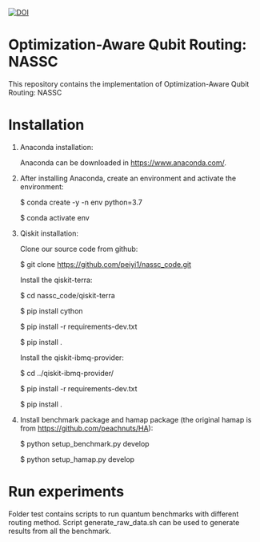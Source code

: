 [![DOI](https://zenodo.org/badge/426498854.svg)](https://zenodo.org/badge/latestdoi/426498854)
# Optimization-Aware Qubit Routing: NASSC
This repository contains the implementation of Optimization-Aware Qubit Routing: NASSC

# Installation
1. Anaconda installation: 

    Anaconda can be downloaded in https://www.anaconda.com/.

2. After installing Anaconda, create an environment and activate the environment:

    $ conda create -y -n env python=3.7
    
    $ conda activate env
    
3. Qiskit installation:

    Clone our source code from github:
    
    $ git clone https://github.com/peiyi1/nassc_code.git
    
    Install the qiskit-terra:
    
    $ cd nassc_code/qiskit-terra
    
    $ pip install cython
    
    $ pip install -r requirements-dev.txt
    
    $ pip install .
    
    Install the qiskit-ibmq-provider:
    
    $ cd ../qiskit-ibmq-provider/
    
    $ pip install -r requirements-dev.txt
    
    $ pip install .
   
4. Install benchmark package and hamap package (the original hamap is from https://github.com/peachnuts/HA):

    $ python setup_benchmark.py develop
    
    $ python setup_hamap.py develop

# Run experiments
Folder test contains scripts to run quantum benchmarks with different routing method. Script generate_raw_data.sh can be used to generate results from all the benchmark.
